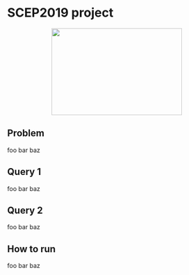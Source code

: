 # SCEP2019 project
<p align="center">
    <img src="https://static01.nyt.com/newsgraphics/2018/05/17/soccer-world-cup-var/97f7b9c0c71def8f71d8bfbd83154f717f766db0/var-square.gif" width="300" height="200" />
</p>

## Problem
foo bar baz

## Query 1
foo bar baz

## Query 2
foo bar baz

## How to run
foo bar baz
